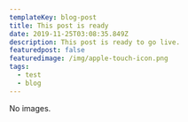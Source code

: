 ```yaml
---
templateKey: blog-post
title: This post is ready
date: 2019-11-25T03:08:35.849Z
description: This post is ready to go live.
featuredpost: false
featuredimage: /img/apple-touch-icon.png
tags:
  - test
  - blog
---
```

No images.
